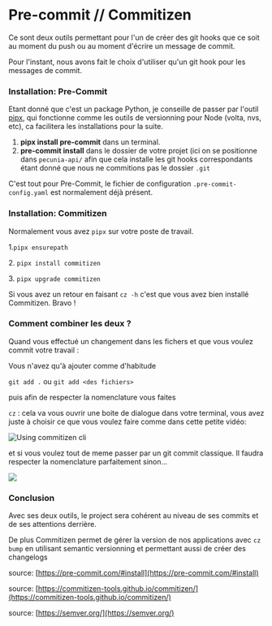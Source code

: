 # Pre-commit // Commitizen

Ce sont deux outils permettant pour l'un de créer des git hooks que ce soit au moment du push ou au moment d'écrire un message de commit.

Pour l'instant, nous avons fait le choix d'utiliser qu'un git hook pour les messages de commit.

### Installation: Pre-Commit

Etant donné que c'est un package Python, je conseille de passer par l'outil [pipx](https://pipx.pypa.io/stable/), qui fonctionne comme les outils de versionning pour Node (volta, nvs, etc), ca facilitera les installations pour la suite.

1. **pipx install pre-commit**  dans un terminal.
2. **pre-commit install** dans le dossier de votre projet (ici on se positionne dans `pecunia-api/` afin que cela installe les git hooks correspondants étant donné que nous ne commitions pas le dossier `.git`

C'est tout pour Pre-Commit, le fichier de configuration `.pre-commit-config.yaml` est normalement déjà présent.

### Installation: Commitizen

Normalement vous avez `pipx` sur votre poste de travail.

1.`pipx ensurepath`

2\. `pipx install commitizen`

3\. `pipx upgrade commitizen`

Si vous avez un retour en faisant `cz -h` c'est que vous avez bien installé Commitizen. Bravo !

### Comment combiner les deux ?

Quand vous effectué un changement dans les fichers et que vous voulez commit votre travail :

Vous n'avez qu'à ajouter comme d'habitude

`git add .` ou `git add <des fichiers>`

puis afin de respecter la nomenclature vous faites

`cz` : cela va vous ouvrir une boite de dialogue dans votre terminal, vous avez juste à choisir ce que vous voulez faire comme dans cette petite vidéo:

![Using commitizen cli](https://commitizen-tools.github.io/commitizen/images/demo.gif)

et si vous voulez tout de meme passer par un git commit classique. Il faudra respecter la nomenclature parfaitement sinon...

![](https://media-protected.taiga.io/attachments/c/1/e/6/14d8dd4810e46a09e53870bc24677cdd523b9c8108da584c51103b99668f/2025-05-13-145008_hyprshot.png?token=aG-T2w%3AG3Q_ZX043XmK2tLSGnIZPKIe3hyosk9LnFTC3v6m974Xp2BFZEsqkDuO9X1Sz7mQFzFhc0rsmgpHd7hvnQI8Pw#_taiga-refresh=wikipage:3994447)

### Conclusion

Avec ses deux outils, le project sera cohérent au niveau de ses commits et de ses attentions derrière.

De plus Commitizen permet de gérer la version de nos applications avec `cz bump` en utilisant semantic versionning et permettant aussi de créer des changelogs

source: [https://pre-commit.com/#install](https://pre-commit.com/#install)

source: [https://commitizen-tools.github.io/commitizen/](https://commitizen-tools.github.io/commitizen/)

source: [https://semver.org/](https://semver.org/)

